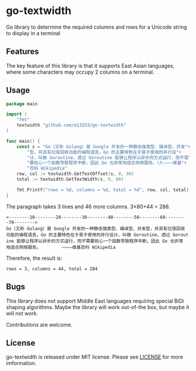 # go-textwidth

Go library to determine the required columns and rows for a Unicode string to
display in a terminal

## Features

The key feature of this library is that it supports East Asian languages, where
some characters may occupy 2 columns on a terminal.

## Usage

```go
package main

import (
    "fmt"
    textwidth "github.com/m13253/go-textwidth"
)

func main() {
    const s = "Go（又称 Golang）是 Google 开发的一种静态强类型、编译型、并发"+
        "型，并具有垃圾回收功能的编程语言。Go 的主要特色在于易于使用的并行设"+
        "计，叫做 Goroutine，透过 Goroutine 能够让程序以异步的方式运行，而不需"+
        "要担心一个函数导致程序中断，因此 Go 也非常地适合网络服务。\t————维基"+
        "百科 Wikipedia"
    row, col := textwidth.GetTextOffset(s, 0, 80)
    total := textwidth.GetTextWidth(s, 0, 80)

    fmt.Printf("rows = %d, columns = %d, total = %d", row, col, total)
}
```

The paragraph takes 3 lines and 46 more columns. 3×80+44 = 286.
```
<--------10--------20--------30--------40--------50--------60--------70-------->
Go（又称 Golang）是 Google 开发的一种静态强类型、编译型、并发型，并具有垃圾回收
功能的编程语言。Go 的主要特色在于易于使用的并行设计，叫做 Goroutine，透过 Gorout
ine 能够让程序以异步的方式运行，而不需要担心一个函数导致程序中断，因此 Go 也非常
地适合网络服务。        ————维基百科 Wikipedia
```

Therefore, the result is:
```
rows = 3, columns = 44, total = 284
```

## Bugs

This library does not support Middle East languages requiring special BiDi
shaping algorithms. Maybe the library will work out-of-the box, but maybe it
will not work.

Contributions are welcome.

## License

go-textwidth is released under MIT license. Please see [LICENSE](LICENSE) for
more imformation.
